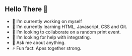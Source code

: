 ## Hello There 👋
- 🔭 I’m currently working on myself
- 🌱 I’m currently learning HTML, Javascript, CSS and Git.
- 👯 I’m looking to collaborate on a random print event.
- 🤔 I’m looking for help with integrating.
- 💬 Ask me about anything.
- ⚡ Fun fact: Apes together strong.
